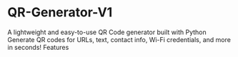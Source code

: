 # QR-Generator-V1
A lightweight and easy-to-use QR Code generator built with Python Generate QR codes for URLs, text, contact info, Wi-Fi credentials, and more in seconds!  Features
